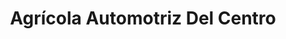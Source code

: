 ---
title: "Agrícola Automotriz Del Centro"
url: /valle-de-santiago/agricola-automotriz-del-centro/
shop: supermercado
---